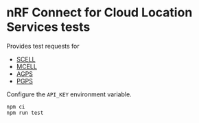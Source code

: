 # nRF Connect for Cloud Location Services tests

Provides test requests for

- [SCELL](https://api.nrfcloud.com/v1#operation/GetSingleCellLocation)
- [MCELL](https://api.nrfcloud.com/v1#operation/GetMultiCellLocations)
- [AGPS](https://api.nrfcloud.com/v1#operation/GetAssistanceData)
- [PGPS](https://api.nrfcloud.com/v1#operation/GetPredictedAssistanceData)

Configure the `API_KEY` environment variable.

    npm ci
    npm run test
